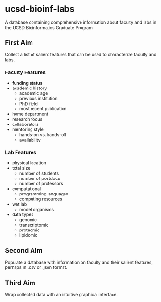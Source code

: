 # ucsd-bioinf-labs
A database containing comprehensive information about faculty and labs in the UCSD Bioinformatics Graduate Program

## First Aim
Collect a list of salient features that can be used to characterize faculty and labs.

### Faculty Features
- **funding status**
- academic history
  - academic age
  - previous institution
  - PhD field
  - most recent publication
- home department
- research focus
- collaborators
- mentoring style
  - hands-on vs. hands-off
  - availability

### Lab Features
- physical location
- total size
  - number of students
  - number of postdocs
  - number of professors
- computational
  - programming languages
  - computing resources
- wet lab
  - model organisms
- data types
  - genomic
  - transcriptomic
  - proteomic
  - lipidomic

## Second Aim
Populate a database with information on faculty and their salient features, perhaps in .csv or .json format.

## Third Aim
Wrap collected data with an intuitive graphical interface.
